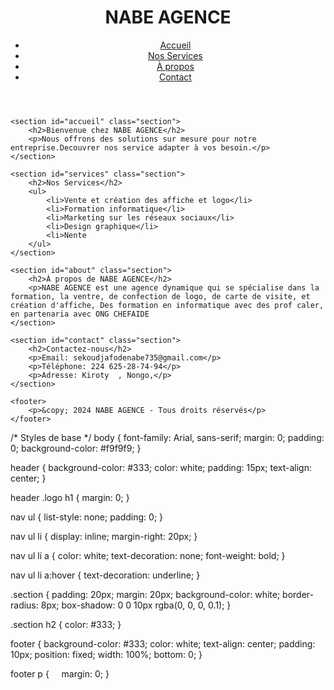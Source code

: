 <!DOCTYPE html>
<html lang="fr">
<head>
    <meta charset="UTF-8">
    <meta name="viewport" content="width=device-width, initial-scale=1.0">
    <title>NABE AGENCE</title>
    <link rel="stylesheet" href="styles.css">
</head>
<body>
    <header>
        <div class="logo">
            <h1>NABE AGENCE</h1>
        </div>
        <nav>
            <ul>
                <li><a href="#accueil">Accueil</a></li>
                <li><a href="#services">Nos Services</a></li>
                <li><a href="#about">À propos</a></li>
                <li><a href="#contact">Contact</a></li>
            </ul>
        </nav>
    </header>

    <section id="accueil" class="section">
        <h2>Bienvenue chez NABE AGENCE</h2>
        <p>Nous offrons des solutions sur mesure pour notre entreprise.Decouvrer nos service adapter à vos besoin.</p>
    </section>

    <section id="services" class="section">
        <h2>Nos Services</h2>
        <ul>
            <li>Vente et création des affiche et logo</li>
            <li>Formation informatique</li>
            <li>Marketing sur les réseaux sociaux</li>
            <li>Design graphique</li>
            <li>Nente
        </ul>
    </section>

    <section id="about" class="section">
        <h2>À propos de NABE AGENCE</h2>
        <p>NABE AGENCE est une agence dynamique qui se spécialise dans la formation, la ventre, de confection de logo, de carte de visite, et création d'affiche, Des formation en informatique avec des prof caler, en partenaria avec ONG CHEFAIDE
    </section>

    <section id="contact" class="section">
        <h2>Contactez-nous</h2>
        <p>Email: sekoudjafodenabe735@gmail.com</p>
        <p>Téléphone: 224 625-28-74-94</p>
        <p>Adresse: Kiroty  , Nongo,</p>
    </section>

    <footer>
        <p>&copy; 2024 NABE AGENCE - Tous droits réservés</p>
    </footer>
/* Styles de base */
body {
    font-family: Arial, sans-serif;
    margin: 0;
    padding: 0;
    background-color: #f9f9f9;
}

header {
    background-color: #333;
    color: white;
    padding: 15px;
    text-align: center;
}

header .logo h1 {
    margin: 0;
}

nav ul {
    list-style: none;
    padding: 0;
}

nav ul li {
    display: inline;
    margin-right: 20px;
}

nav ul li a {
    color: white;
    text-decoration: none;
    font-weight: bold;
}

nav ul li a:hover {
    text-decoration: underline;
}

.section {
    padding: 20px;
    margin: 20px;
    background-color: white;
    border-radius: 8px;
    box-shadow: 0 0 10px rgba(0, 0, 0, 0.1);
}

.section h2 {
    color: #333;
}

footer {
    background-color: #333;
    color: white;
    text-align: center;
    padding: 10px;
    position: fixed;
    width: 100%;
    bottom: 0;
}

footer p {
    margin: 0;
}
</body>
</html>
